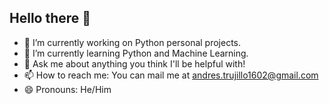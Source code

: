 ## Hello there 👋
- 🔭 I’m currently working on Python personal projects.
- 🌱 I’m currently learning Python and Machine Learning.
- 💬 Ask me about anything you think I'll be helpful with!
- 📫 How to reach me: You can mail me at andres.trujillo1602@gmail.com
- 😄 Pronouns: He/Him

<!--
**AndresTrujo/AndresTrujo** is a ✨ _special_ ✨ repository because its `README.md` (this file) appears on your GitHub profile.

Here are some ideas to get you started:

- 🔭 I’m currently working on ...
- 🌱 I’m currently learning ...
- 👯 I’m looking to collaborate on ...
- 🤔 I’m looking for help with ...
- 💬 Ask me about ...
- 📫 How to reach me: ...
- 😄 Pronouns: ...
- ⚡ Fun fact: ...
-->
